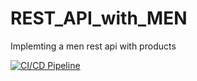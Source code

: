 # REST_API_with_MEN
Implemting a men rest api with products

[![CI/CD Pipeline](https://github.com/sspangsberg/MEN-RESTAPI-WDS24/actions/workflows/main.yaml/badge.svg)](https://github.com/nogavigdor/REST_API_with_MEN/actions/workflows/main.yaml)
